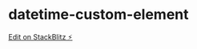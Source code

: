 # datetime-custom-element

[Edit on StackBlitz ⚡️](https://stackblitz.com/edit/datetime-custom-element)